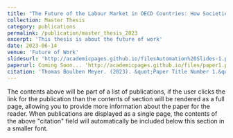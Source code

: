```yaml
---
title: "The Future of the Labour Market in OECD Countries: How Societies & Governments should react to the upcoming wave of Service Automation"
collection: Master Thesis
category: publications
permalink: /publication/master_thesis_2023
excerpt: 'This thesis is about the future of work'
date: 2023-06-14
venue: 'Future of Work'
slidesurl: 'http://academicpages.github.io/filesAutomation%20Slides-1.pdf'
paperurl: Coming Soon... 'http://academicpages.github.io/files/paper1.pdf'
citation: 'Thomas Boulben Meyer. (2023). &quot;Paper Title Number 1.&quot; <i>Journal 1</i>. 1(1).'
---
```


The contents above will be part of a list of publications, if the user clicks the link for the publication than the contents of section will be rendered as a full page, allowing you to provide more information about the paper for the reader. When publications are displayed as a single page, the contents of the above "citation" field will automatically be included below this section in a smaller font.
